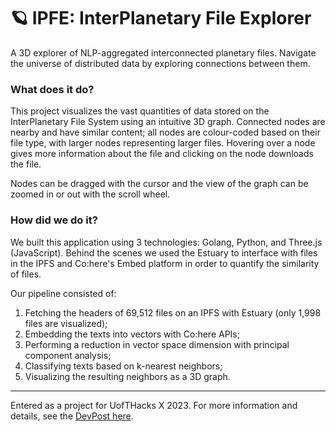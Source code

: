# 🪐 IPFE: InterPlanetary File Explorer

A 3D explorer of NLP-aggregated interconnected planetary files. Navigate the universe of distributed data by exploring connections between them.

### What does it do?
This project visualizes the vast quantities of data stored on the InterPlanetary File System using an intuitive 3D graph. Connected nodes are nearby and have similar content; all nodes are colour-coded based on their file type, with larger nodes representing larger files. Hovering over a node gives more information about the file and clicking on the node downloads the file.

Nodes can be dragged with the cursor and the view of the graph can be zoomed in or out with the scroll wheel.

### How did we do it?
We built this application using 3 technologies: Golang, Python, and Three.js (JavaScript). Behind the scenes we used the Estuary to interface with files in the IPFS and Co:here's Embed platform in order to quantify the similarity of files.

Our pipeline consisted of:
1. Fetching the headers of 69,512 files on an IPFS with Estuary (only 1,998 files are visualized);
2. Embedding the texts into vectors with Co:here APIs;
3. Performing a reduction in vector space dimension with principal component analysis;
4. Classifying texts based on k-nearest neighbors;
5. Visualizing the resulting neighbors as a 3D graph.

---

Entered as a project for UofTHacks X 2023. For more information and details, see the [DevPost here](https://devpost.com/software/changeme).
